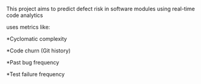 This project aims to predict defect risk in software modules using real-time code analytics

uses metrics like:

*Cyclomatic complexity

*Code churn (Git history)

*Past bug frequency

*Test failure frequency
